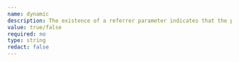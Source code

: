 ```yaml
---
name: dynamic
description: The existence of a referrer parameter indicates that the page has been dynamically updated via an AJAX request and therefore we can use it to set the dynamic property appropriately. This value is used by analysts to differentiate between fresh page loads and dynamic page updates.
value: true/false
required: no
type: string
redact: false
---
```

